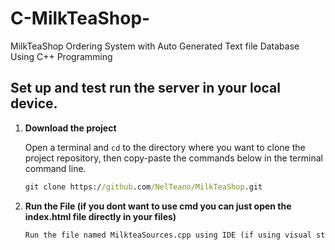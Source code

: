 # C-MilkTeaShop-
MilkTeaShop Ordering System with Auto Generated Text file Database Using C++ Programming


## Set up and test run the server in your local device.

1. **Download the project**

    Open a terminal and `cd` to the directory where you want to clone
    the project repository, then copy-paste the commands below in the
    terminal command line.

    ```cmd
    git clone https://github.com/NelTeano/MilkTeaShop.git
    ```

    
2. **Run the File (if you dont want to use cmd you can just open the index.html file directly in your files)**
    ```cmd
    Run the file named MilkteaSources.cpp using IDE (if using visual studio code just install extensions).
    ```
